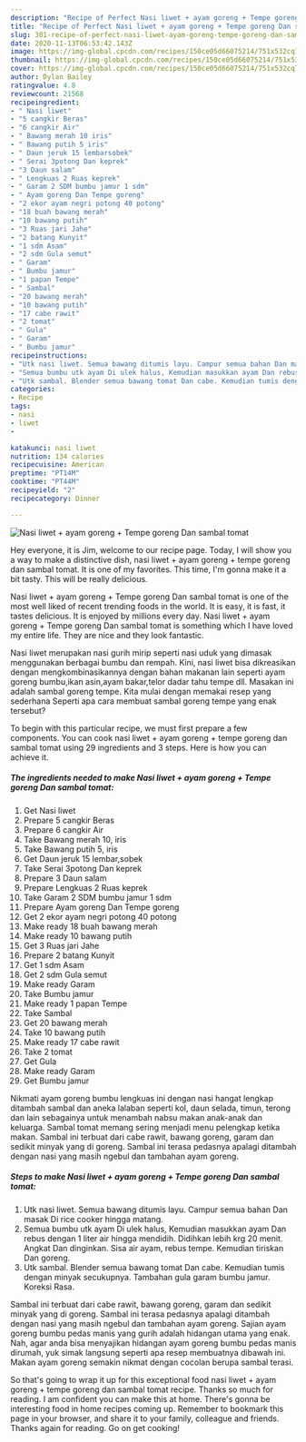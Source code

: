 ```yaml
---
description: "Recipe of Perfect Nasi liwet + ayam goreng + Tempe goreng Dan sambal tomat"
title: "Recipe of Perfect Nasi liwet + ayam goreng + Tempe goreng Dan sambal tomat"
slug: 301-recipe-of-perfect-nasi-liwet-ayam-goreng-tempe-goreng-dan-sambal-tomat
date: 2020-11-13T06:53:42.143Z
image: https://img-global.cpcdn.com/recipes/150ce05d66075214/751x532cq70/nasi-liwet-ayam-goreng-tempe-goreng-dan-sambal-tomat-foto-resep-utama.jpg
thumbnail: https://img-global.cpcdn.com/recipes/150ce05d66075214/751x532cq70/nasi-liwet-ayam-goreng-tempe-goreng-dan-sambal-tomat-foto-resep-utama.jpg
cover: https://img-global.cpcdn.com/recipes/150ce05d66075214/751x532cq70/nasi-liwet-ayam-goreng-tempe-goreng-dan-sambal-tomat-foto-resep-utama.jpg
author: Dylan Bailey
ratingvalue: 4.8
reviewcount: 21568
recipeingredient:
- " Nasi liwet"
- "5 cangkir Beras"
- "6 cangkir Air"
- " Bawang merah 10 iris"
- " Bawang putih 5 iris"
- " Daun jeruk 15 lembarsobek"
- " Serai 3potong Dan keprek"
- "3 Daun salam"
- " Lengkuas 2 Ruas keprek"
- " Garam 2 SDM bumbu jamur 1 sdm"
- " Ayam goreng Dan Tempe goreng"
- "2 ekor ayam negri potong 40 potong"
- "18 buah bawang merah"
- "10 bawang putih"
- "3 Ruas jari Jahe"
- "2 batang Kunyit"
- "1 sdm Asam"
- "2 sdm Gula semut"
- " Garam"
- " Bumbu jamur"
- "1 papan Tempe"
- " Sambal"
- "20 bawang merah"
- "10 bawang putih"
- "17 cabe rawit"
- "2 tomat"
- " Gula"
- " Garam"
- " Bumbu jamur"
recipeinstructions:
- "Utk nasi liwet. Semua bawang ditumis layu. Campur semua bahan Dan masak Di rice cooker hingga matang."
- "Semua bumbu utk ayam Di ulek halus, Kemudian masukkan ayam Dan rebus dengan 1 liter air hingga mendidih. Didihkan lebih krg 20 menit. Angkat Dan dinginkan. Sisa air ayam, rebus tempe. Kemudian tiriskan Dan goreng."
- "Utk sambal. Blender semua bawang tomat Dan cabe. Kemudian tumis dengan minyak secukupnya. Tambahan gula garam bumbu jamur. Koreksi Rasa."
categories:
- Recipe
tags:
- nasi
- liwet
- 

katakunci: nasi liwet  
nutrition: 134 calories
recipecuisine: American
preptime: "PT14M"
cooktime: "PT44M"
recipeyield: "2"
recipecategory: Dinner

---
```



![Nasi liwet + ayam goreng + Tempe goreng Dan sambal tomat](https://img-global.cpcdn.com/recipes/150ce05d66075214/751x532cq70/nasi-liwet-ayam-goreng-tempe-goreng-dan-sambal-tomat-foto-resep-utama.jpg)

Hey everyone, it is Jim, welcome to our recipe page. Today, I will show you a way to make a distinctive dish, nasi liwet + ayam goreng + tempe goreng dan sambal tomat. It is one of my favorites. This time, I'm gonna make it a bit tasty. This will be really delicious.

Nasi liwet + ayam goreng + Tempe goreng Dan sambal tomat is one of the most well liked of recent trending foods in the world. It is easy, it is fast, it tastes delicious. It is enjoyed by millions every day. Nasi liwet + ayam goreng + Tempe goreng Dan sambal tomat is something which I have loved my entire life. They are nice and they look fantastic.

Nasi liwet merupakan nasi gurih mirip seperti nasi uduk yang dimasak menggunakan berbagai bumbu dan rempah. Kini, nasi liwet bisa dikreasikan dengan mengkombinasikannya dengan bahan makanan lain seperti ayam goreng bumbu,ikan asin,ayam bakar,telor dadar tahu tempe dll. Masakan ini adalah sambal goreng tempe. Kita mulai dengan memakai resep yang sederhana Seperti apa cara membuat sambal goreng tempe yang enak tersebut?


To begin with this particular recipe, we must first prepare a few components. You can cook nasi liwet + ayam goreng + tempe goreng dan sambal tomat using 29 ingredients and 3 steps. Here is how you can achieve it.

<!--inarticleads1-->

##### The ingredients needed to make Nasi liwet + ayam goreng + Tempe goreng Dan sambal tomat:

1. Get  Nasi liwet
1. Prepare 5 cangkir Beras
1. Prepare 6 cangkir Air
1. Take  Bawang merah 10, iris
1. Take  Bawang putih 5, iris
1. Get  Daun jeruk 15 lembar,sobek
1. Take  Serai 3potong Dan keprek
1. Prepare 3 Daun salam
1. Prepare  Lengkuas 2 Ruas keprek
1. Take  Garam 2 SDM bumbu jamur 1 sdm
1. Prepare  Ayam goreng Dan Tempe goreng
1. Get 2 ekor ayam negri potong 40 potong
1. Make ready 18 buah bawang merah
1. Make ready 10 bawang putih
1. Get 3 Ruas jari Jahe
1. Prepare 2 batang Kunyit
1. Get 1 sdm Asam
1. Get 2 sdm Gula semut
1. Make ready  Garam
1. Take  Bumbu jamur
1. Make ready 1 papan Tempe
1. Take  Sambal
1. Get 20 bawang merah
1. Take 10 bawang putih
1. Make ready 17 cabe rawit
1. Take 2 tomat
1. Get  Gula
1. Make ready  Garam
1. Get  Bumbu jamur


Nikmati ayam goreng bumbu lengkuas ini dengan nasi hangat lengkap ditambah sambal dan aneka lalaban seperti kol, daun selada, timun, terong dan lain sebagainya untuk menambah nabsu makan anak-anak dan keluarga. Sambal tomat memang sering menjadi menu pelengkap ketika makan. Sambal ini terbuat dari cabe rawit, bawang goreng, garam dan sedikit minyak yang di goreng. Sambal ini terasa pedasnya apalagi ditambah dengan nasi yang masih ngebul dan tambahan ayam goreng. 

<!--inarticleads2-->

##### Steps to make Nasi liwet + ayam goreng + Tempe goreng Dan sambal tomat:

1. Utk nasi liwet. Semua bawang ditumis layu. Campur semua bahan Dan masak Di rice cooker hingga matang.
1. Semua bumbu utk ayam Di ulek halus, Kemudian masukkan ayam Dan rebus dengan 1 liter air hingga mendidih. Didihkan lebih krg 20 menit. Angkat Dan dinginkan. Sisa air ayam, rebus tempe. Kemudian tiriskan Dan goreng.
1. Utk sambal. Blender semua bawang tomat Dan cabe. Kemudian tumis dengan minyak secukupnya. Tambahan gula garam bumbu jamur. Koreksi Rasa.


Sambal ini terbuat dari cabe rawit, bawang goreng, garam dan sedikit minyak yang di goreng. Sambal ini terasa pedasnya apalagi ditambah dengan nasi yang masih ngebul dan tambahan ayam goreng. Sajian ayam goreng bumbu pedas manis yang gurih adalah hidangan utama yang enak. Nah, agar anda bisa menyajikan hidangan ayam goreng bumbu pedas manis dirumah, yuk simak langsung seperti apa resep membuatnya dibawah ini. Makan ayam goreng semakin nikmat dengan cocolan berupa sambal terasi. 

So that's going to wrap it up for this exceptional food nasi liwet + ayam goreng + tempe goreng dan sambal tomat recipe. Thanks so much for reading. I am confident you can make this at home. There's gonna be interesting food in home recipes coming up. Remember to bookmark this page in your browser, and share it to your family, colleague and friends. Thanks again for reading. Go on get cooking!
